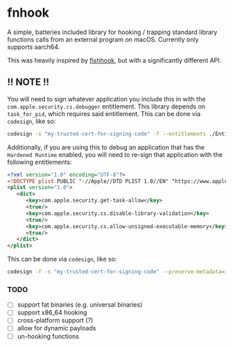 # fnhook
A simple, batteries included library for hooking / trapping standard library functions calls from an external program on macOS. Currently only supports aarch64.

This was heavily inspired by [fishhook](https://github.com/facebook/fishhook), but with a significantly different API.

## !! NOTE !!
You will need to sign whatever application you include this in with the `com.apple.security.cs.debugger` entitlement. This library depends on `task_for_pid`, which requires
said entitlement. This can be done via `codesign`, like so:
```sh
codesign -s "my-trusted-cert-for-signing-code" -f --entitlements ./Entitlements.plist --timestamp --options=runtime ../target/debug/my-application-that-hooks
```

Additionally, if you are using this to debug an application that has the `Hardened Runtime` enabled, you will need to re-sign that application with the following entitlements:
```xml
<?xml version="1.0" encoding="UTF-8"?>
<!DOCTYPE plist PUBLIC "-//Apple//DTD PLIST 1.0//EN" "https://www.apple.com/DTDs/PropertyList-1.0.dtd">
<plist version="1.0">
   <dict>
      <key>com.apple.security.get-task-allow</key>
      <true/>
      <key>com.apple.security.cs.disable-library-validation</key>
      <true/>
      <key>com.apple.security.cs.allow-unsigned-executable-memory</key>
      <true/>
   </dict>
</plist>
```

This can be done via `codesign`, like so:
```sh
codesign -f -s "my-trusted-cert-for-signing-code" --preserve-metadata=identifier,requirements,flags,runtime,launch-constraints,library-constraints --entitlements ./the_entitlements_above.plist
```

### TODO
- [ ] support fat binaries (e.g. universal binaries)
- [ ] support x86_64 hooking
- [ ] cross-platform support (?)
- [ ] allow for dynamic payloads
- [ ] un-hooking functions